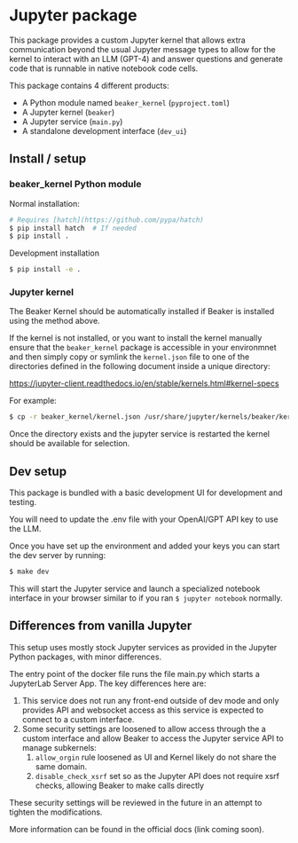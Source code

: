 # Jupyter package

This package provides a custom Jupyter kernel that allows extra communication
beyond the usual Jupyter message types to allow for the kernel to interact with
an LLM (GPT-4) and answer questions and generate code that is runnable in
native notebook code cells.


This package contains 4 different products:

* A Python module named `beaker_kernel` (`pyproject.toml`)
* A Jupyter kernel (`beaker`)
* A Jupyter service (`main.py`)
* A standalone development interface (`dev_ui`)

## Install / setup

### beaker_kernel Python module

Normal installation:
```bash
# Requires [hatch](https://github.com/pypa/hatch)
$ pip install hatch  # If needed
$ pip install .
```

Development installation
```bash
$ pip install -e .
```


### Jupyter kernel

The Beaker Kernel should be automatically installed if Beaker is installed
using the method above.

If the kernel is not installed, or you want to install the kernel manually
ensure that the `beaker_kernel` package is accessible in your environmnet
and then simply copy or symlink the `kernel.json` file to one of the 
directories defined in the following document inside a unique directory:

https://jupyter-client.readthedocs.io/en/stable/kernels.html#kernel-specs


For example:
```bash
$ cp -r beaker_kernel/kernel.json /usr/share/jupyter/kernels/beaker/kernel.json
```

Once the directory exists and the jupyter service is restarted the kernel
should be available for selection.


## Dev setup

This package is bundled with a basic development UI for development and testing.

You will need to update the .env file with your OpenAI/GPT API key to use the
LLM.

Once you have set up the environment and added your keys you can start the dev
server by running:

```bash
$ make dev
```

This will start the Jupyter service and launch a specialized notebook
interface in your browser similar to if you ran `$ jupyter notebook` normally.


## Differences from vanilla Jupyter

This setup uses mostly stock Jupyter services as provided in the Jupyter Python
packages, with minor differences.

The entry point of the docker file runs the file main.py which
starts a JupyterLab Server App. The key differences here
are:
1. This service does not run any front-end outside of dev mode and only provides
  API and websocket access as this service is expected to connect to a custom 
  interface.
2. Some security settings are loosened to allow access through the a custom 
  interface and allow Beaker to access the Jupyter service API to manage 
  subkernels:
    1. `allow_orgin` rule loosened as UI and Kernel likely do not share the same
      domain.
    2. `disable_check_xsrf` set so as the Jupyter API does not require xsrf 
      checks, allowing Beaker to make calls directly

These security settings will be reviewed in the future in an attempt to tighten
the modifications.

More information can be found in the official docs (link coming soon).
